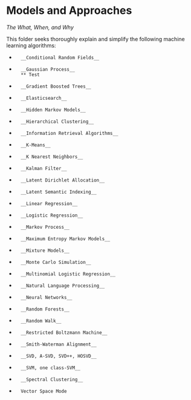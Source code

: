 # Models and Approaches

*The What, When, and Why*

This folder seeks thoroughly explain and simplify the following machine learning algorithms: 
*       __Conditional Random Fields__

*       __Gaussian Process__
        ** Test

*       __Gradient Boosted Trees__

*       __Elasticsearch__

*       __Hidden Markov Models__

*       __Hierarchical Clustering__

*       __Information Retrieval Algorithms__

*       __K-Means__

*       __K Nearest Neighbors__

*       __Kalman Filter__

*       __Latent Dirichlet Allocation__

*       __Latent Semantic Indexing__

*       __Linear Regression__

*       __Logistic Regression__

*       __Markov Process__

*       __Maximum Entropy Markov Models__

*       __Mixture Models__

*       __Monte Carlo Simulation__

*       __Multinomial Logistic Regression__

*       __Natural Language Processing__

*       __Neural Networks__

*       __Random Forests__

*       __Random Walk__

*       __Restricted Boltzmann Machine__

*       __Smith-Waterman Alignment__

*       __SVD, A-SVD, SVD++, HOSVD__

*       __SVM, one class-SVM__

*       __Spectral Clustering__

*       Vector Space Mode
